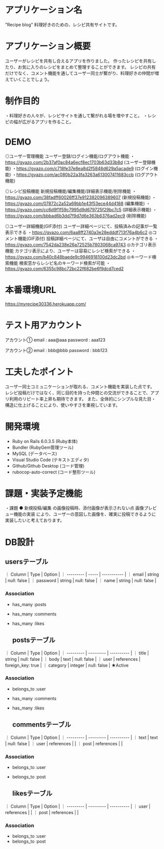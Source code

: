 # アプリケーション名

"Recipe blog"
 料理好きのための、レシピ共有サイトです。

# アプリケーション概要
ユーザーがレシピを共有し合えるアプリを作りました。
作ったレシピを共有したり、お気に入りのレシピをまとめて整理することができます。
レシピの共有だけでなく、コメント機能を通してユーザー同士が繋がり、料理好きの仲間が増えていくことでしょう。

# 制作目的
・料理好きの人々が、レシピサイトを通して繋がれる場を増やすこと。
・レシピの幅が広がるアプリを作ること。

# DEMO
◎ユーザー管理機能
ユーザー登録/ログイン機能/ログアウト機能
・https://gyazo.com/2b37af0ac84a6ecf8ec1703b63d33b8d (ユーザー登録機能)
・https://gyazo.com/c718fe37e8ea8d2f5848d629a5acade9 (ログイン機能)
・https://gyazo.com/ac080b22a3fa3263a613007411683ccb (ログアウト機能)

◎レシピ投稿機能
新規投稿機能/編集機能/詳細表示機能/削除機能
・https://gyazo.com/38fadff60026ff37e912382096389607 (新規投稿機能)
・https://gyazo.com/07872c2a52a69bb1e43f53ece44d4188 (編集機能)
・https://gyazo.com/cc6d9f1f59c7995d9d679725f29bc7c5 (詳細表示機能)
・https://gyazo.com/bbbad6b3dd7f9d7d6e363b6376ad2ec9 (削除機能)

◎ユーザー詳細機能(GIF添付)
ユーザー詳細ページにて、投稿済みの記事が一覧表示できる
・https://gyazo.com/6aa8ff2740a3e28edddf713f76a4b6c2
◎コメント機能(GIF添付)
投稿詳細ページにて、ユーザは自由にコメントができる
・https://gyazo.com/7542da238e26a72525b7803068ca9743
◎カテゴリ表示機能
カテゴリ表示により、ユーザーは容易にレシピ検索ができる
・https://gyazo.com/b40c848baede9c9946918100d23dc2bd
◎キーワード検索機能
検索窓からレシピ名のキーワード検索が可能
・https://gyazo.com/6355c98bc72bc22f682be6f9dcd7ced2

# 本番環境URL
https://myrecipe30336.herokuapp.com/

# テスト用アカウント
アカウント①
email : aaa@aaa
password : aaa123

アカウント②
email : bbb@bbb
password : bbb123


# 工夫したポイント
ユーザー同士コミュニケーションが取れる、コメント機能を実装した点です。
レシピ投稿だけではなく、同じ目的を持った仲間との交流ができることで、アプリ利用のリピート率上昇も期待できます。
また、全体的にシンプルな見た目・構造に仕上げることにより、使いやすさを重視しています。

# 開発環境
- Ruby on Rails 6.0.3.5  (Ruby本体)
- Bundler                (RubyGem管理ツール)
- MySQL                  (データベース)
- Visual Studio Code     (テキストエディタ)
- Github/Github Desktop  (コード管理)
- rubocop-auto-correct   (コード整形ツール)

# 課題・実装予定機能
・課題
● 新規投稿/編集 の画像投稿時、添付画像が表示されない点
画像プレビュー機能の実装 により、ユーザーの意図した画像を、確実に投稿できるように実装したいと考えております。

# DB設計
  ## usersテーブル
｜ Column     | Type   | Option      |
｜ ---------  | -----  | ----------- |
｜ email      | string | null: false |
｜ password   | string | null: false |
｜ name       | string | null: false |
 ### Association
- has_many :posts
- has_many :comments
- has_many :likes


  ## postsテーブル 
｜ Column     | Type       | Option            |
｜ ---------  | ---------  | ----------        |
｜ title      | string     | null: false       |
｜ body       | text       | null: false       |
｜ user       | references | foreign_key: true |
｜ category   | integer    | null: false       | ★Active

 ### Association
- belongs_to :user
- has_many :comments
- has_many :likes


  ## commentsテーブル 
｜ Column    | Type       | Option      |
｜ --------- | ---------  | ----------  |
｜ text      | text       | null: false |
｜ user      | references |             |
｜ post      | references |             |
 ### Association
- belongs_to :user
- belongs_to :post


  ## likesテーブル 
｜ Column    | Type       | Option      |
｜ --------- | ---------  | ----------  |
｜ user      | references |             |
｜ post      | references |             |
 ### Association
- belongs_to :user
- belongs_to :post

